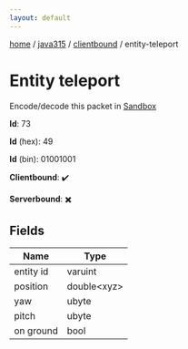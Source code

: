 ```yaml
---
layout: default
---
```


[home](/)  /  [java315](/protocol/java315)  /  [clientbound](/protocol/java315/clientbound)  /  entity-teleport

# Entity teleport

Encode/decode this packet in [Sandbox](../../../sandbox/java315#Clientbound.EntityTeleport)

**Id**: 73

**Id** (hex): 49

**Id** (bin): 01001001

**Clientbound**: ✔️

**Serverbound**: ✖️

## Fields

Name | Type
---|---
entity id | varuint
position | double&lt;xyz&gt;
yaw | ubyte
pitch | ubyte
on ground | bool
